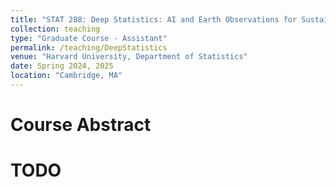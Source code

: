 ```yaml
---
title: "STAT 288: Deep Statistics: AI and Earth Observations for Sustainable Development"
collection: teaching
type: "Graduate Course - Assistant"
permalink: /teaching/DeepStatistics
venue: "Harvard University, Department of Statistics"
date: Spring 2024, 2025
location: "Cambridge, MA"
---
```


Course Abstract
======

TODO
======

